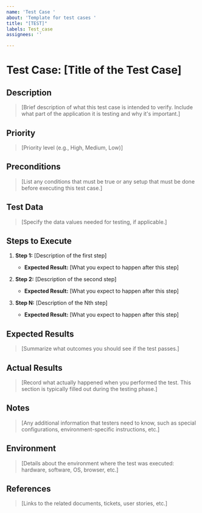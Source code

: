 ```yaml
---
name: 'Test Case '
about: 'Template for test cases '
title: "[TEST]"
labels: Test_case
assignees: ''

---
```


# Test Case: [Title of the Test Case]

## Description
> [Brief description of what this test case is intended to verify. Include what part of the application it is testing and why it's important.]

## Priority
> [Priority level (e.g., High, Medium, Low)]

## Preconditions
> [List any conditions that must be true or any setup that must be done before executing this test case.]

## Test Data
> [Specify the data values needed for testing, if applicable.]

## Steps to Execute
1. **Step 1:** [Description of the first step]
   - **Expected Result:** [What you expect to happen after this step]

2. **Step 2:** [Description of the second step]
   - **Expected Result:** [What you expect to happen after this step]

3. **Step N:** [Description of the Nth step]
   - **Expected Result:** [What you expect to happen after this step]

## Expected Results
> [Summarize what outcomes you should see if the test passes.]

## Actual Results
> [Record what actually happened when you performed the test. This section is typically filled out during the testing phase.]

## Notes
> [Any additional information that testers need to know, such as special configurations, environment-specific instructions, etc.]

## Environment
> [Details about the environment where the test was executed: hardware, software, OS, browser, etc.]

## References
> [Links to the related documents, tickets, user stories, etc.]
